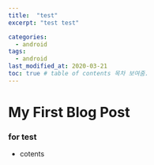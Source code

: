 ```yaml
---
title:  "test"
excerpt: "test test"

categories:
  - android
tags:
  - android
last_modified_at: 2020-03-21
toc: true # table of contents 목차 보여줌.
---
```


# My First Blog Post

### for test

* cotents
